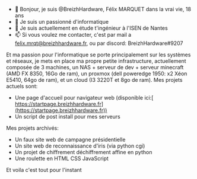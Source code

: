 - 👋 Bonjour, je suis @BreizhHardware, Félix MARQUET dans la vrai vie, 18 ans
- 👀 Je suis un passionné d'informatique
- 🌱 Je suis actuellement en étude t'ingénieur à l'ISEN de Nantes
- 📫 Si vous voulez me contacter, c'est par mail a felix.mrqt@breizhhardware.fr, ou par discord: BreizhHardware#9207

Et ma passion pour l'informatique se porte principalement sur les systèmes et réseaux, je mets en place ma propre petite infrastructure, actuellement composée de 3 machines, un NAS + serveur de dev + serveur minecraft (AMD FX 8350, 16Go de ram), un proxmox (dell poweredge 1950: x2 Xéon E5410, 64go de ram), et un cloud (I3 3220T et 8go de ram).
Mes projets actuels sont:
  - Une page d'accueil pour navigateur web (disponible ici:[ https://startpage.breizhhardware.fr](https://startpage.breizhhardware.fr))
  - Un script de post install pour mes serveurs

Mes projets archivés:
  - Un faux site web de campagne présidentielle
  - Un site web de reconnaissance d'iris (via python cgi)
  - Un projet de chiffrement déchiffrement affine en python
  - Une roulette en HTML CSS JavaScript

Et voila c'est tout pour l'instant
